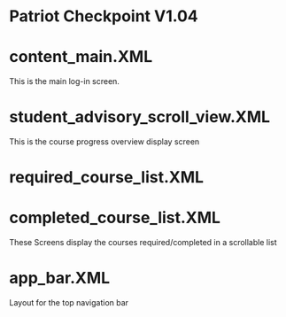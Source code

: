 # Patriot Checkpoint V1.04

# content_main.XML 
This is the main log-in screen.

# student_advisory_scroll_view.XML
This is the course progress overview display screen

# required_course_list.XML
# completed_course_list.XML
These Screens display the courses required/completed in a scrollable list

# app_bar.XML
Layout for the top navigation bar

